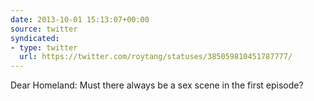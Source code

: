 ```yaml
---
date: 2013-10-01 15:13:07+00:00
source: twitter
syndicated:
- type: twitter
  url: https://twitter.com/roytang/statuses/385059810451787777/
---
```


Dear Homeland: Must there always be a sex scene in the first episode?